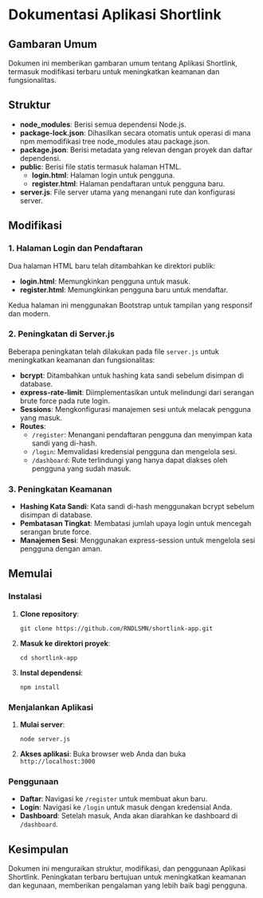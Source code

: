 
# Dokumentasi Aplikasi Shortlink

## Gambaran Umum
Dokumen ini memberikan gambaran umum tentang Aplikasi Shortlink, termasuk modifikasi terbaru untuk meningkatkan keamanan dan fungsionalitas.

## Struktur
- **node_modules**: Berisi semua dependensi Node.js.
- **package-lock.json**: Dihasilkan secara otomatis untuk operasi di mana npm memodifikasi tree node_modules atau package.json.
- **package.json**: Berisi metadata yang relevan dengan proyek dan daftar dependensi.
- **public**: Berisi file statis termasuk halaman HTML.
  - **login.html**: Halaman login untuk pengguna.
  - **register.html**: Halaman pendaftaran untuk pengguna baru.
- **server.js**: File server utama yang menangani rute dan konfigurasi server.

## Modifikasi

### 1. Halaman Login dan Pendaftaran
Dua halaman HTML baru telah ditambahkan ke direktori publik:
- **login.html**: Memungkinkan pengguna untuk masuk.
- **register.html**: Memungkinkan pengguna baru untuk mendaftar.

Kedua halaman ini menggunakan Bootstrap untuk tampilan yang responsif dan modern.

### 2. Peningkatan di Server.js
Beberapa peningkatan telah dilakukan pada file `server.js` untuk meningkatkan keamanan dan fungsionalitas:
- **bcrypt**: Ditambahkan untuk hashing kata sandi sebelum disimpan di database.
- **express-rate-limit**: Diimplementasikan untuk melindungi dari serangan brute force pada rute login.
- **Sessions**: Mengkonfigurasi manajemen sesi untuk melacak pengguna yang masuk.
- **Routes**:
  - `/register`: Menangani pendaftaran pengguna dan menyimpan kata sandi yang di-hash.
  - `/login`: Memvalidasi kredensial pengguna dan mengelola sesi.
  - `/dashboard`: Rute terlindungi yang hanya dapat diakses oleh pengguna yang sudah masuk.

### 3. Peningkatan Keamanan
- **Hashing Kata Sandi**: Kata sandi di-hash menggunakan bcrypt sebelum disimpan di database.
- **Pembatasan Tingkat**: Membatasi jumlah upaya login untuk mencegah serangan brute force.
- **Manajemen Sesi**: Menggunakan express-session untuk mengelola sesi pengguna dengan aman.

## Memulai

### Instalasi
1. **Clone repository**:
    ```
    git clone https://github.com/RNDLSMN/shortlink-app.git
    ```

2. **Masuk ke direktori proyek**:
    ```
    cd shortlink-app
    ```

3. **Instal dependensi**:
    ```
    npm install
    ```

### Menjalankan Aplikasi
1. **Mulai server**:
    ```
    node server.js
    ```

2. **Akses aplikasi**:
    Buka browser web Anda dan buka `http://localhost:3000`

### Penggunaan
- **Daftar**: Navigasi ke `/register` untuk membuat akun baru.
- **Login**: Navigasi ke `/login` untuk masuk dengan kredensial Anda.
- **Dashboard**: Setelah masuk, Anda akan diarahkan ke dashboard di `/dashboard`.

## Kesimpulan
Dokumen ini menguraikan struktur, modifikasi, dan penggunaan Aplikasi Shortlink. Peningkatan terbaru bertujuan untuk meningkatkan keamanan dan kegunaan, memberikan pengalaman yang lebih baik bagi pengguna.
